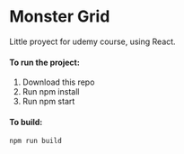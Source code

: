 # Monster Grid

Little proyect for udemy course, using React.

#### To run the project:
1. Download this repo
2. Run npm install
3. Run npm start

#### To build:
```
npm run build
```